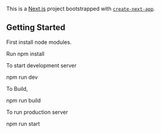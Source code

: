 This is a [Next.js](https://nextjs.org/) project bootstrapped with [`create-next-app`](https://github.com/vercel/next.js/tree/canary/packages/create-next-app).

## Getting Started

First install node modules.

Run
npm install


To start development server

npm run dev

To Build,

npm run build

To run production server

npm run start
